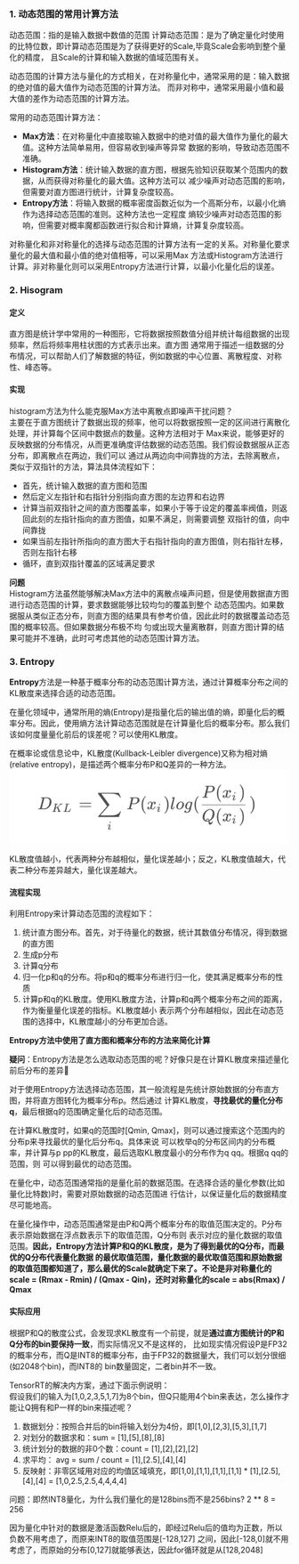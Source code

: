 ### 1. 动态范围的常用计算方法
动态范围：指的是输入数据中数值的范围
计算动态范围：是为了确定量化时使用的比特位数，即计算动态范围是为了获得更好的Scale,毕竟Scale会影响到整个量化的精度，
且Scale的计算和输入数据的值域范围有关。  

动态范围的计算方法与量化的方式相关，在对称量化中，通常采用的是：输入数据的绝对值的最大值作为动态范围的计算方法。
而非对称中，通常采用最小值和最大值的差作为动态范围的计算方法。  

常用的动态范围计算方法：
* **Max方法**：在对称量化中直接取输入数据中的绝对值的最大值作为量化的最大值。这种方法简单易用，但容易收到噪声等异常
数据的影响，导致动态范围不准确。
* **Histogram方法**：统计输入数据的直方图，根据先验知识获取某个范围内的数据，从而获得对称量化的最大值。这种方法可以
减少噪声对动态范围的影响，但需要对直方图进行统计，计算复杂度较高。
* **Entropy方法**：将输入数据的概率密度函数近似为一个高斯分布，以最小化熵作为选择动态范围的准则。这种方法也一定程度
熵较少噪声对动态范围的影响，但需要对概率魔都函数进行拟合和计算熵，计算复杂度较高。

对称量化和非对称量化的选择与动态范围的计算方法有一定的关系。对称量化要求量化的最大值和最小值的绝对值相等，可以采用Max
方法或Histogram方法进行计算。非对称量化则可以采用Entropy方法进行计算，以最小化量化后的误差。

### 2. Hisogram
#### 定义
直方图是统计学中常用的一种图形，它将数据按照数值分组并统计每组数据的出现频率，然后将频率用柱状图的方式表示出来。直方图
通常用于描述一组数据的分布情况，可以帮助人们了解数据的特征，例如数据的中心位置、离散程度、对称性、峰态等。

#### 实现
histogram方法为什么能克服Max方法中离散点即噪声干扰问题？  
主要在于直方图统计了数据出现的频率，他可以将数据按照一定的区间进行离散化处理，并计算每个区间中数据点的数量。这种方法相对于
Max来说，能够更好的反映数据的分布情况，从而更准确度评估数据的动态范围。我们假设数据服从正态分布，即离散点在两边，我们可以
通过从两边向中间靠拢的方法，去除离散点，类似于双指针的方法，算法具体流程如下：  

* 首先，统计输入数据的直方图和范围
* 然后定义左指针和右指针分别指向直方图的左边界和右边界
* 计算当前双指针之间的直方图覆盖率，如果小于等于设定的覆盖率阀值，则返回此刻的左指针指向的直方图值，如果不满足，则需要调整
双指针的值，向中间靠拢
* 如果当前左指针所指向的直方图大于右指针指向的直方图值，则右指针左移，否则左指针右移
* 循环，直到双指针覆盖的区域满足要求

**问题**  
Histogram方法虽然能够解决Max方法中的离散点噪声问题，但是使用数据直方图进行动态范围的计算，要求数据能够比较均匀的覆盖到整个
动态范围内。如果数据服从类似正态分布，则直方图的结果具有参考价值，因此此时的数据覆盖动态范围的概率较高。但如果数据分布极不均
匀或出现大量离散群，则直方图计算的结果可能并不准确，此时可考虑其他的动态范围计算方法。

### 3. Entropy
**Entropy**方法是一种基于概率分布的动态范围计算方法，通过计算概率分布之间的KL散度来选择合适的动态范围。

在量化领域中，通常所用的熵(Entropy)是指量化后的输出值的熵，即量化后的概率分布。因此，使用熵方法计算动态范围就是在计算量化后的概率分布。那么我们该如何度量量化前后的误差呢？可以使用KL散度。

在概率论或信息论中，KL散度(Kullback-Leibler divergence)又称为相对熵(relative entropy)，是描述两个概率分布P和Q差异的一种方法。
![kl_divergence.png](..%2Fassets%2Fpic%2Fkl_divergence.png)

KL散度值越小，代表两种分布越相似，量化误差越小；反之，KL散度值越大，代表二种分布差异越大，量化误差越大。

#### 流程实现
利用Entropy来计算动态范围的流程如下：  
1. 统计直方图分布。首先，对于待量化的数据，统计其数值分布情况，得到数据的直方图
2. 生成p分布
3. 计算q分布
4. 归一化p和q的分布。将p和q的概率分布进行归一化，使其满足概率分布的性质
5. 计算p和q的KL散度。使用KL散度方法，计算p和q两个概率分布之间的距离，作为衡量量化误差的指标。KL散度越小
表示两个分布越相似，因此在动态范围的选择中，KL散度越小的分布更加合适。

**Entropy方法中使用了直方图和概率分布的方法来简化计算**

**疑问**：Entropy方法是怎么选取动态范围的呢？好像只是在计算KL散度来描述量化前后分布的差异🤔

对于使用Entropy方法选择动态范围，其一般流程是先统计原始数据的分布直方图，并将直方图转化为概率分布p。然后通过
计算KL散度，**寻找最优的量化分布q**，最后根据q的范围确定量化后的动态范围。

在计算KL散度时，如果q的范围时[Qmin, Qmax]，则可以通过搜索这个范围内的分布p来寻找最优的量化后分布q。具体来说
可以枚举q的分布区间内的分布概率，并计算与p pp的KL散度，最后选取KL散度最小的分布作为q qq。根据q qq的范围，则
可以得到最优的动态范围。

在量化中，动态范围通常指的是量化前的数据范围。在选择合适的量化参数(比如量化比特数)时，需要对原始数据的动态范围进
行估计，以保证量化后的数据精度尽可能地高。

在量化操作中，动态范围通常是由P和Q两个概率分布的取值范围决定的。P分布表示原始数据在浮点数表示下的取值范围，Q分布则
表示对应的量化数据的取值范围。**因此，Entropy方法计算P和Q的KL散度，是为了得到最优的Q分布，而最优的Q分布代表量化数据
的最优取值范围，量化数据的最优取值范围和原始数据的取值范围都知道了，那么最优的Scale就确定下来了。不论是非对称量化的
scale = (Rmax - Rmin) / (Qmax - Qin)，还时对称量化的scale = abs(Rmax) / Qmax**

#### 实际应用
根据P和Q的散度公式，会发现求KL散度有一个前提，就是**通过直方图统计的P和Q分布的bin要保持一致**，而实际情况又不是这样的，
比如现实情况假设P是FP32的概率分布，而Q是INT8的概率分布，由于FP32的数据量大，我们可以划分很细(如2048个bin)，而INT8的
bin数量固定，二者bin并不一致。

TensorRT的解决内方案，通过下面示例说明：  
假设我们的输入为[1,0,2,3,5,1,7]为8个bin，但Q只能用4个bin来表达，怎么操作才能让Q拥有和P一样的bin来描述呢？

1. 数据划分：按照合并后的bin将输入划分为4份，即[1,0],[2,3],[5,3],[1,7]
2. 对划分的数据求和：sum = [1],[5],[8],[8]
3. 统计划分的数据的非0个数：count = [1],[2],[2],[2]
4. 求平均： avg = sum / count = [1],[2.5],[4],[4]
5. 反映射：非零区域用对应的均值区域填充，即[1,0],[1,1],[1,1],[1,1] * [1],[2.5],[4],[4] = [1,0,2.5,2.5,4,4,4,4]

问题：即然INT8量化，为什么我们量化的是128bins而不是256bins? 2 ** 8 = 256

因为量化中针对的数据是激活函数Relu后的，即经过Relu后的值均为正数，所以负数不用考虑了，而原来INT8的取值范围是[-128,127]
之间，因此[-128,0]就不用考虑了，而原始的分布[0,127]就能够表达，因此for循环就是从[128,2048]







































